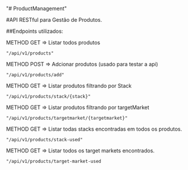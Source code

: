 "# ProductManagement" 

#API RESTful para Gestão de Produtos.

##Endpoints utilizados:

METHOD GET => Listar todos produtos

    "/api/v1/products" 

METHOD POST => Adcionar produtos (usado para testar a api)
    
    "/api/v1/products/add" 

METHOD GET => Listar produtos filtrando por Stack

    "/api/v1/products/stack/{stack}" 

METHOD GET => Listar produtos filtrando por targetMarket

    "/api/v1/products/targetmarket/{targetmarket}" 

METHOD GET => Listar todas stacks encontradas em todos os produtos.

    "/api/v1/products/stack-used" 

METHOD GET => Listar todos os target markets encontrados.

    "/api/v1/products/target-market-used 



